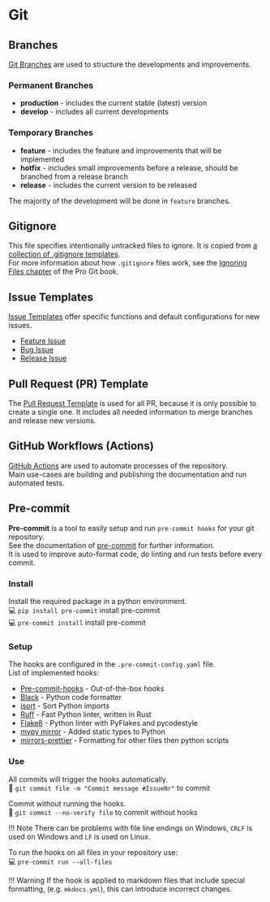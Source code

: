 # Git

## Branches

[Git Branches](https://docs.github.com/en/pull-requests/collaborating-with-pull-requests/proposing-changes-to-your-work-with-pull-requests/about-branches)
are used to structure the developments and improvements.

### Permanent Branches

- **production** - includes the current stable (latest) version
- **develop** - includes all current developments

### Temporary Branches

- **feature** - includes the feature and improvements that will be implemented
- **hotfix** - includes small improvements before a release, should be branched from a release branch
- **release** - includes the current version to be released

The majority of the development will be done in `feature` branches.

## Gitignore

This file specifies intentionally untracked files to ignore.
It is copied from [a collection of .gitignore templates](https://github.com/github/gitignore). <br>
For more information about how `.gitignore` files work, see the [Ignoring Files chapter](https://git-scm.com/book/en/v2/Git-Basics-Recording-Changes-to-the-Repository#_ignoring) of the Pro Git book.

## Issue Templates

[Issue Templates](https://docs.github.com/en/communities/using-templates-to-encourage-useful-issues-and-pull-requests/configuring-issue-templates-for-your-repository)
offer specific functions and default configurations for new issues.

- [Feature Issue](https://github.com/rl-institut/super-repo/blob/production/.github/ISSUE_TEMPLATE/issue_template_feature.md)
- [Bug Issue](https://github.com/rl-institut/super-repo/blob/production/.github/ISSUE_TEMPLATE/issue_template_bug.md)
- [Release Issue](https://github.com/rl-institut/super-repo/blob/production/.github/ISSUE_TEMPLATE/issue_template_release.md)

## Pull Request (PR) Template

The [Pull Request Template](https://docs.github.com/en/communities/using-templates-to-encourage-useful-issues-and-pull-requests/creating-a-pull-request-template-for-your-repository)
is used for all PR, because it is only possible to create a single one.
It includes all needed information to merge branches and release new versions.

## GitHub Workflows (Actions)

[GitHub Actions](https://github.com/rl-institut/super-repo/actions)
are used to automate processes of the repository. <br>
Main use-cases are building and publishing the documentation and run automated tests.

## Pre-commit

**Pre-commit** is a tool to easily setup and run `pre-commit hooks` for your git repository.<br>
See the documentation of [pre-commit](https://pre-commit.com/) for further information.<br>
It is used to improve auto-format code, do linting and run tests before every commit.

### Install

Install the required package in a python environment. <br>
💻 `pip install pre-commit` install pre-commit <br>
💻 `pre-commit install` install pre-commit

### Setup

The hooks are configured in the `.pre-commit-config.yaml` file.<br>
List of implemented hooks:

- [Pre-commit-hooks](https://github.com/pre-commit/pre-commit-hooks) - Out-of-the-box hooks
- [Black](https://github.com/psf/black) - Python code formatter
- [isort](https://github.com/pycqa/isort) - Sort Python imports
- [Ruff](https://github.com/astral-sh/ruff-pre-commit) - Fast Python linter, written in Rust
- [Flake8](https://github.com/pycqa/flake8) - Python linter with PyFlakes and pycodestyle
- [mypy mirror](https://github.com/pre-commit/mirrors-mypy) - Added static types to Python
- [mirrors-prettier](https://github.com/pre-commit/mirrors-prettier) - Formatting for other files then python scripts

### Use

All commits will trigger the hooks automatically.<br>
💠 `git commit file -m "Commit message #IssueNr"` to commit

Commit without running the hooks.<br>
💠 `git commit --no-verify file` to commit without hooks

!!! Note
    There can be problems with file line endings on Windows, `CRLF` is used on Windows and `LF` is used on Linux.

To run the hooks on all files in your repository use:<br>
💻 `pre-commit run --all-files`

!!! Warning
    If the hook is applied to markdown files that include special formatting,
    (e.g. `mkdocs.yml`), this can introduce incorrect changes.
